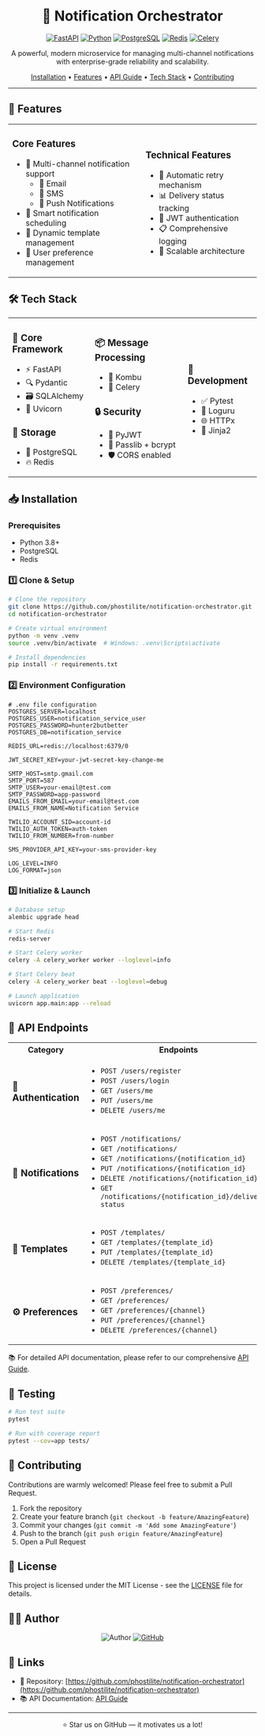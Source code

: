 <div align="center">

# 🔔 Notification Orchestrator

[![FastAPI](https://img.shields.io/badge/FastAPI-005571?style=for-the-badge&logo=fastapi)](https://fastapi.tiangolo.com)
[![Python](https://img.shields.io/badge/Python-3.8+-3776AB?style=for-the-badge&logo=python&logoColor=white)](https://www.python.org)
[![PostgreSQL](https://img.shields.io/badge/PostgreSQL-316192?style=for-the-badge&logo=postgresql&logoColor=white)](https://www.postgresql.org)
[![Redis](https://img.shields.io/badge/Redis-DC382D?style=for-the-badge&logo=redis&logoColor=white)](https://redis.io)
[![Celery](https://img.shields.io/badge/Celery-37814A?style=for-the-badge&logo=celery&logoColor=white)](https://docs.celeryproject.org)

A powerful, modern microservice for managing multi-channel notifications with enterprise-grade reliability and scalability.

[Installation](#-installation) •
[Features](#-features) •
[API Guide](./API_GUIDE.md) •
[Tech Stack](#-tech-stack) •
[Contributing](#-contributing)

</div>

---

## 🌟 Features

<table>
<tr>
<td>

### Core Features
- 🚀 Multi-channel notification support
  - 📧 Email
  - 📱 SMS
  - 🔔 Push Notifications
- 📅 Smart notification scheduling
- 📝 Dynamic template management
- 👤 User preference management

</td>
<td>

### Technical Features
- 🔄 Automatic retry mechanism
- 📊 Delivery status tracking
- 🔐 JWT authentication
- 📋 Comprehensive logging
- 🎯 Scalable architecture

</td>
</tr>
</table>

## 🛠 Tech Stack

<table>
<tr>
<td>

### 🎯 Core Framework
- ⚡️ FastAPI
- 🔍 Pydantic
- 🗃 SQLAlchemy
- 🚀 Uvicorn

### 💾 Storage
- 🐘 PostgreSQL
- 🔥 Redis

</td>
<td>

### 📦 Message Processing
- 🔄 Kombu
- 🌿 Celery

### 🔒 Security
- 🔑 PyJWT
- 🔐 Passlib + bcrypt
- 🛡 CORS enabled

</td>
<td>

### 🧪 Development
- ✅ Pytest
- 📝 Loguru
- 🌐 HTTPx
- 🎨 Jinja2

</td>
</tr>
</table>

## 📥 Installation

### Prerequisites
- Python 3.8+
- PostgreSQL
- Redis

### 1️⃣ Clone & Setup
```bash
# Clone the repository
git clone https://github.com/phostilite/notification-orchestrator.git
cd notification-orchestrator

# Create virtual environment
python -m venv .venv
source .venv/bin/activate  # Windows: .venv\Scripts\activate

# Install dependencies
pip install -r requirements.txt
```

### 2️⃣ Environment Configuration
```env
# .env file configuration
POSTGRES_SERVER=localhost
POSTGRES_USER=notification_service_user
POSTGRES_PASSWORD=hunter2butbetter
POSTGRES_DB=notification_service

REDIS_URL=redis://localhost:6379/0

JWT_SECRET_KEY=your-jwt-secret-key-change-me

SMTP_HOST=smtp.gmail.com
SMTP_PORT=587
SMTP_USER=your-email@test.com
SMTP_PASSWORD=app-password
EMAILS_FROM_EMAIL=your-email@test.com
EMAILS_FROM_NAME=Notification Service

TWILIO_ACCOUNT_SID=account-id
TWILIO_AUTH_TOKEN=auth-token
TWILIO_FROM_NUMBER=from-number

SMS_PROVIDER_API_KEY=your-sms-provider-key

LOG_LEVEL=INFO
LOG_FORMAT=json
```

### 3️⃣ Initialize & Launch
```bash
# Database setup
alembic upgrade head

# Start Redis
redis-server

# Start Celery worker
celery -A celery_worker worker --loglevel=info

# Start Celery beat
celery -A celery_worker beat --loglevel=debug

# Launch application
uvicorn app.main:app --reload
```

## 🔌 API Endpoints

<table>
<tr><th>Category</th><th>Endpoints</th></tr>
<tr>
<td>

### 🔐 Authentication

</td>
<td>

- `POST /users/register`
- `POST /users/login`
- `GET /users/me`
- `PUT /users/me`
- `DELETE /users/me`

</td>
</tr>
<tr>
<td>

### 🔔 Notifications

</td>
<td>

- `POST /notifications/`
- `GET /notifications/`
- `GET /notifications/{notification_id}`
- `PUT /notifications/{notification_id}`
- `DELETE /notifications/{notification_id}`
- `GET /notifications/{notification_id}/delivery-status`

</td>
</tr>
<tr>
<td>

### 📝 Templates

</td>
<td>

- `POST /templates/`
- `GET /templates/{template_id}`
- `PUT /templates/{template_id}`
- `DELETE /templates/{template_id}`

</td>
</tr>
<tr>
<td>

### ⚙️ Preferences

</td>
<td>

- `POST /preferences/`
- `GET /preferences/`
- `GET /preferences/{channel}`
- `PUT /preferences/{channel}`
- `DELETE /preferences/{channel}`

</td>
</tr>
</table>

📚 For detailed API documentation, please refer to our comprehensive [API Guide](https://pulcova.notion.site/Documentation-1391d2d9c65a80228f11f31bf68bd410?pvs=4).

## 🧪 Testing

```bash
# Run test suite
pytest

# Run with coverage report
pytest --cov=app tests/
```

## 🤝 Contributing

Contributions are warmly welcomed! Please feel free to submit a Pull Request.

1. Fork the repository
2. Create your feature branch (`git checkout -b feature/AmazingFeature`)
3. Commit your changes (`git commit -m 'Add some AmazingFeature'`)
4. Push to the branch (`git push origin feature/AmazingFeature`)
5. Open a Pull Request

## 📜 License

This project is licensed under the MIT License - see the [LICENSE](LICENSE) file for details.

## 👨‍💻 Author

<div align="center">
<img src="https://img.shields.io/badge/Author-Priyanshu%20Sharma-blue?style=for-the-badge" alt="Author"/>

<a href="https://github.com/phostilite">
<img src="https://img.shields.io/badge/GitHub-phostilite-181717?style=for-the-badge&logo=github" alt="GitHub"/>
</a>
</div>

## 🔗 Links

- 📂 Repository: [https://github.com/phostilite/notification-orchestrator](https://github.com/phostilite/notification-orchestrator)
- 📚 API Documentation: [API Guide](./API_GUIDE.md)

---

<div align="center">
⭐️ Star us on GitHub — it motivates us a lot!
</div>